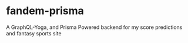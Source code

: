 # fandem-prisma

A GraphQL-Yoga, and Prisma Powered backend for my score predictions and fantasy sports site 
